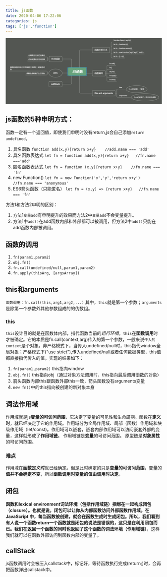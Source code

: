 ```yaml
---
title: js函数
date: 2020-04-06 17:22:06
categories: js
tags: ['js','function']
---
```

<img src='/images/js_function.png'>

## js函数的5种申明方式：
函数一定有一个返回值，即使我们申明时没有return,js会自己添加`return undefined`。
1. 具名函数
`function add(x,y){return x+y}    //add.name === 'add' `
2. 具名函数表达式
`let fn = function add(x,y){return x+y}   //fn.name ==='add' `
3. 匿名函数表达式
`let fn = function (x,y){return x+y}    //fn.name === 'fn'`
4. new Function()
`let fn = new Function('x','y','return x+y')   //fn.name === 'anonymous'`
5. ES6箭头函数（只能匿名）
`let fn = (x,y) => {return x+y}   //fn.name === 'fn'`

方法1和方法2申明的区别：
1. 方法1`变量add`有申明提升的效果而方法2中`变量add`不会变量提升。
2. 方法1中`add()`在add函数内部和外部都可以被调用，但方法2中`add()`只能在add函数内部被调用。

## 函数的调用
1. `fn(param1,param2)`
4. `obj.fn()`
2. `fn.call(undefined/null,param1,param2)`
3. `fn.apply(thisArg, [argsArray])`

## this和arguments
`函数调用：fn.call(this,arg1,arg2,...)`
其中，`this`就是第一个参数；`arguments`是除第一个参数外其他参数组成的的伪数组。
### this
`this`设计目的就是在函数体内部，指代函数当前的*运行环境*。`this`在**函数调用**时才被确定。它的本质是fn.call(context,arg)传入的第一个参数，一般来说`传入的context`是个对象。非严格模式下，当传入undefined/null时，this指代window全局对象；严格模式下("use strict"),传入undefined/null或者任何数据类型，this值都直接指代传入的值。实现的结果如下：
1. `fn(param1,param2)` this指向window
2. `obj.fn()` this指向obj（通过对象方法调用时，this指向最后调用函数的对象）
3. 箭头函数内部this跟函数外部this一致，箭头函数没有arguments变量
4. `new fn()`中的this指向被创建的新对象本身


## 词法作用域
作用域就是js**变量的可访问范围**，它决定了变量的可见性和生命周期。函数在**定义时**，就已经决定了它的作用域。作用域分为全局作用域、局部（函数）作用域和块级作用域（let/const)。作用域可以嵌套，嵌套内部作用域可以访问嵌套外部的变量，这样就形成了**作用域链**。
作用域链是**变量**的可访问范围。
原型链是**对象属性**的可访问范围。
### 难点
作用域在**函数定义时**就已经确定。但是此时确定的只是**变量的可访问范围**，变量的**值并不会确定不变**，所以**函数调用时变量的值由调用时决定**。

## 闭包
**函数和lexical environment词法环境（包括作用域链）**捆绑在一起构成闭包（closure）。也就是说，闭包可以让你从内部函数访问外部函数作用域。在 JavaScript 中，每当函数被创建，就会在函数生成时生成闭包。所以，我们看到有人说一个函数return一个函数就是闭包的说法是错误的，这只是在利用闭包而已。我们**在返回一个函数的同时也返回了这个函数的词法环境（作用域链）**，这样我们就可以在函数外部访问到函数内部的变量了。

## callStack
js函数调用时会被压入callstack中，标记好，等待函数执行完成(return;)时，会再把函数弹出callstack中。
